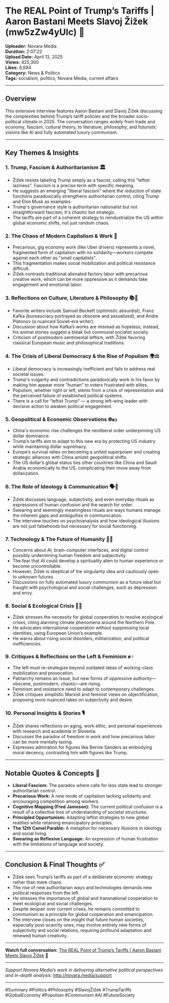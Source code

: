# The REAL Point of Trump’s Tariffs | Aaron Bastani Meets Slavoj Žižek (mw5zZw4yUIc) 🎥

**Uploader:** Novara Media  
**Duration:** 2:07:22  
**Upload Date:** April 13, 2025  
**Views:** 425,300  
**Likes:** 8,684  
**Category:** News & Politics  
**Tags:** socialism, politics, Novara Media, current affairs

---

## Overview  
This extensive interview features Aaron Bastani and Slavoj Žižek discussing the complexities behind Trump’s tariff policies and the broader socio-political climate in 2025. The conversation ranges widely from trade and economy, fascism, cultural theory, to literature, philosophy, and futuristic visions like AI and fully automated luxury communism.

---

## Key Themes & Insights

### 1. Trump, Fascism & Authoritarianism 🏛️  
- Žižek resists labeling Trump simply as a fascist, calling this "leftist laziness". Fascism is a precise term with specific meaning.  
- He suggests an emerging "liberal fascism" where the reduction of state functions paradoxically strengthens authoritarian control, citing Trump and Elon Musk as examples.  
- Trump's governance style is authoritarian nationalist but not straightforward fascism; it's chaotic but strategic.  
- The tariffs are part of a coherent strategy to reindustrialize the US within global economic shifts, not just random chaos.

### 2. The Chaos of Modern Capitalism & Work 💼  
- Precarious, gig economy work (like Uber drivers) represents a novel, fragmented form of capitalism with no solidarity—workers compete against each other as "small capitalists".  
- This fragmentation makes social mobilization and political resistance difficult.  
- Žižek contrasts traditional alienated factory labor with precarious creative work, which can be more oppressive as it demands fake engagement and emotional labor.  

### 3. Reflections on Culture, Literature & Philosophy 📚🧠  
- Favorite writers include Samuel Beckett (optimistic absurdist), Franz Kafka (bureaucracy portrayed as obscene and sexualized), and Andre Platonov (a nuanced Soviet-era writer).  
- Discussion about how Kafka’s works are misread as hopeless; instead, his animal stories suggest a bleak but communal socialist society.  
- Criticism of postmodern sentimental leftism, with Žižek favoring classical European music and philosophical traditions.

### 4. The Crisis of Liberal Democracy & the Rise of Populism 🌍⚖️  
- Liberal democracy is increasingly inefficient and fails to address real societal issues.  
- Trump's vulgarity and contradictions paradoxically work in his favor by making him appear more “human” to voters frustrated with elites.  
- Populism, whether right or left, stems from a crisis of representation and the perceived failure of established political systems.  
- There is a call for “leftist Trump” — a strong left-wing leader with decisive action to awaken political engagement.

### 5. Geopolitical & Economic Observations 🌐💵  
- China's economic rise challenges the neoliberal order underpinning US dollar dominance.  
- Trump’s tariffs aim to adapt to this new era by protecting US industry while maintaining dollar supremacy.  
- Europe’s survival relies on becoming a united superpower and creating strategic alliances with China amidst geopolitical shifts.  
- The US dollar’s global status ties other countries like China and Saudi Arabia economically to the US, complicating their move away from dollarization.

### 6. The Role of Ideology & Communication 🗣️💭  
- Žižek discusses language, subjectivity, and even everyday rituals as expressions of human confusion and the search for order.  
- Swearing and seemingly meaningless rituals are ways humans manage the inherent gaps and ambiguities in communication.  
- The interview touches on psychoanalysis and how ideological illusions are not just falsehoods but necessary for social functioning.

### 7. Technology & The Future of Humanity 🤖🌌  
- Concerns about AI, brain-computer interfaces, and digital control possibly undermining human freedom and subjectivity.  
- The fear that AI could develop a spirituality alien to human experience or become uncontrollable.  
- However, Žižek is skeptical of the singularity idea and cautiously open to unknown futures.  
- Discussions on fully automated luxury communism as a future ideal but fraught with psychological and social challenges, such as depression and envy.

### 8. Social & Ecological Crisis 🌱🔥  
- Žižek stresses the necessity for global cooperation to resolve ecological crises, citing alarming climate phenomena around the Northern Pole.  
- He advocates international cooperation without suppressing local identities, using European Union’s example.  
- He warns about rising social disorders, militarization, and political inefficiencies.

### 9. Critiques & Reflections on the Left & Feminism ✊♀️  
- The left must re-strategize beyond outdated ideas of working-class mobilization and provocation.  
- Patriarchy remains an issue, but new forms of oppressive authority—obscene, postmodern, chaotic—are rising.  
- Feminism and resistance need to adapt to contemporary challenges.  
- Žižek critiques simplistic Marxist and feminist views on objectification, proposing more nuanced takes on subjectivity and desire.

### 10. Personal Insights & Stories 🎙️  
- Žižek shares reflections on aging, work ethic, and personal experiences with research and academia in Slovenia.  
- Discusses the paradox of freedom in work and how precarious labor can be more mentally taxing.  
- Expresses admiration for figures like Bernie Sanders as embodying moral decency, contrasting him with figures like Trump.  

---

## Notable Quotes & Concepts 💬

- **Liberal Fascism:** The paradox where calls for less state lead to stronger authoritarian control.  
- **Precarious Work:** A new mode of capitalism lacking solidarity and encouraging competition among workers.  
- **Cognitive Mapping (Fred Jameson):** The current political confusion is a result of a collective loss of understanding of societal structures.  
- **Principled Opportunism:** Adapting leftist strategies to new global realities while retaining emancipatory principles.  
- **The 12th Camel Parable:** A metaphor for necessary illusions in ideology and social living.  
- **Swearing as Reflexive Language:** An expression of human frustration with the limitations of language and society.

---

## Conclusion & Final Thoughts ✅

- Žižek sees Trump’s tariffs as part of a deliberate economic strategy rather than mere chaos.  
- The rise of new authoritarian ways and technologies demands new political responses from the left.  
- He stresses the importance of global and transnational cooperation to meet ecological and social challenges.  
- Despite despair over current crises, he remains committed to communism as a principle for global cooperation and emancipation.  
- The interview closes on the insight that future human societies, especially post-scarcity ones, may involve entirely new forms of subjectivity and social relations, requiring profound adaptation and renewed human creativity.

---

**Watch full conversation:** [The REAL Point of Trump’s Tariffs | Aaron Bastani Meets Slavoj Žižek](https://www.youtube.com/watch?v=mw5zZw4yUIc) 🔗

---

*Support Novara Media’s work in delivering alternative political perspectives and in-depth analysis:* http://novara.media/support  

---

#Summary #Politics #Philosophy #SlavojŽižek #TrumpTariffs #GlobalEconomy #Populism #Communism #AI #FutureSociety